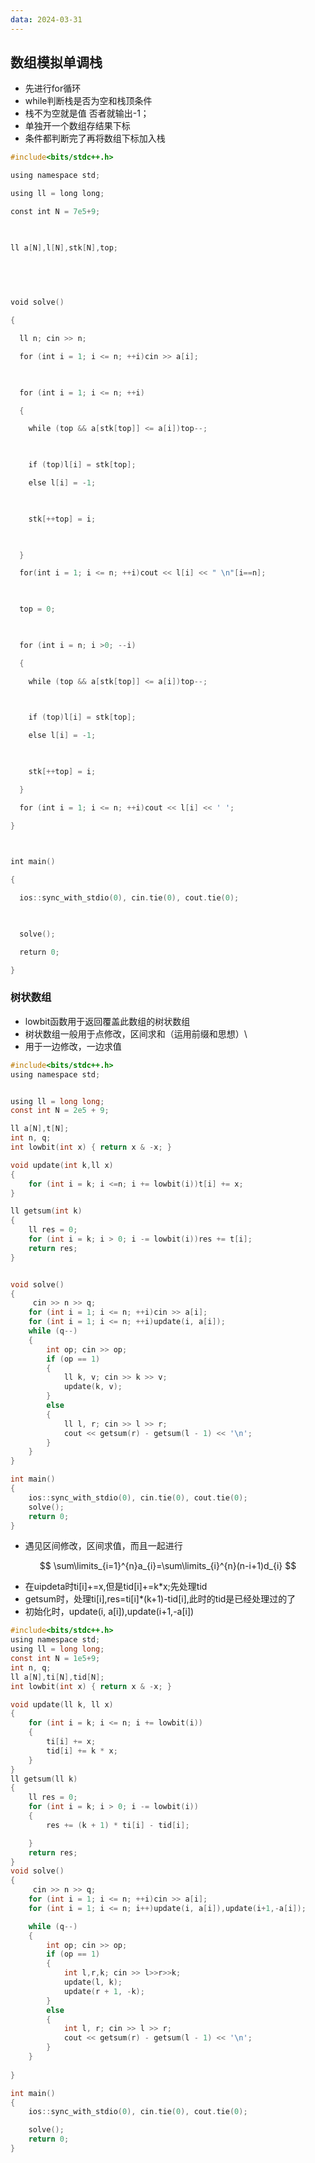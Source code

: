 ```yaml
---
data: 2024-03-31
---
```

## 数组模拟单调栈
- 先进行for循环
- while判断栈是否为空和栈顶条件
- 栈不为空就是值 否者就输出-1；
- 单独开一个数组存结果下标
- 条件都判断完了再将数组下标加入栈
```c
#include<bits/stdc++.h>

using namespace std;

using ll = long long;

const int N = 7e5+9;

  

ll a[N],l[N],stk[N],top;

  
  
  

void solve()

{

  ll n; cin >> n;

  for (int i = 1; i <= n; ++i)cin >> a[i];

  

  for (int i = 1; i <= n; ++i)

  {

    while (top && a[stk[top]] <= a[i])top--;

  

    if (top)l[i] = stk[top];

    else l[i] = -1;

  

    stk[++top] = i;

  

  }

  for(int i = 1; i <= n; ++i)cout << l[i] << " \n"[i==n];

  

  top = 0;

  

  for (int i = n; i >0; --i)

  {

    while (top && a[stk[top]] <= a[i])top--;

  

    if (top)l[i] = stk[top];

    else l[i] = -1;

  

    stk[++top] = i;

  }

  for (int i = 1; i <= n; ++i)cout << l[i] << ' ';

}

  

int main()

{

  ios::sync_with_stdio(0), cin.tie(0), cout.tie(0);

  

  solve();

  return 0;

}
```

### 树状数组
- lowbit函数用于返回覆盖此数组的树状数组
- 树状数组一般用于点修改，区间求和（运用前缀和思想）\
- 用于一边修改，一边求值
```c
#include<bits/stdc++.h>
using namespace std;


using ll = long long;
const int N = 2e5 + 9;

ll a[N],t[N];
int n, q;
int lowbit(int x) { return x & -x; }

void update(int k,ll x)
{	
	for (int i = k; i <=n; i += lowbit(i))t[i] += x;
}

ll getsum(int k)
{
	ll res = 0;
	for (int i = k; i > 0; i -= lowbit(i))res += t[i];
	return res;
}


void solve()
{
	 cin >> n >> q;
	for (int i = 1; i <= n; ++i)cin >> a[i];	
	for (int i = 1; i <= n; ++i)update(i, a[i]);
	while (q--)
	{
		int op; cin >> op;
		if (op == 1)
		{
			ll k, v; cin >> k >> v;
			update(k, v);
		}
		else
		{
			ll l, r; cin >> l >> r;
			cout << getsum(r) - getsum(l - 1) << '\n';
		}
	}
}

int main()
{
	ios::sync_with_stdio(0), cin.tie(0), cout.tie(0);
	solve();
	return 0;
}
```

- 遇见区间修改，区间求值，而且一起进行

$$
\sum\limits_{i=1}^{n}a_{i}=\sum\limits_{i}^{n}(n-i+1)d_{i}
$$
- 在uipdeta时ti[i]+=x,但是tid[i]+=k*x;先处理tid
- getsum时，处理ti[i],res=ti[i]*(k+1)-tid[i],此时的tid是已经处理过的了
- 初始化时，update(i, a[i]),update(i+1,-a[i])
```c
#include<bits/stdc++.h>
using namespace std;
using ll = long long;
const int N = 1e5+9;
int n, q;
ll a[N],ti[N],tid[N];
int lowbit(int x) { return x & -x; }

void update(ll k, ll x)
{
	for (int i = k; i <= n; i += lowbit(i))
	{
		ti[i] += x;
		tid[i] += k * x;
	}
}
ll getsum(ll k)
{
	ll res = 0;
	for (int i = k; i > 0; i -= lowbit(i))
	{
		res += (k + 1) * ti[i] - tid[i];

	}
	return res;
}
void solve()
{
	 cin >> n >> q;
	for (int i = 1; i <= n; ++i)cin >> a[i];
	for (int i = 1; i <= n; i++)update(i, a[i]),update(i+1,-a[i]);

	while (q--)
	{
		int op; cin >> op;
		if (op == 1)
		{
			int l,r,k; cin >> l>>r>>k;
			update(l, k);
			update(r + 1, -k);
		}
		else
		{
			int l, r; cin >> l >> r;
			cout << getsum(r) - getsum(l - 1) << '\n';
		}
	}
	
}

int main()
{
	ios::sync_with_stdio(0), cin.tie(0), cout.tie(0);

	solve();
	return 0;
}
```
